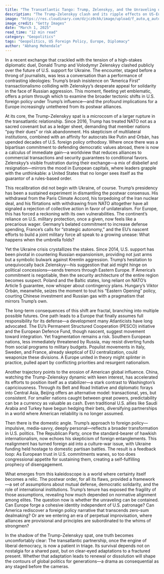 ```yaml
---
title: "The Transatlantic Tango: Trump, Zelenskyy, and the Unraveling of Diplomatic Certainty"
description: "The Trump-Zelenskyy clash and its ripple effects on US-Europe relations. Can diplomatic alliances withstand transactional politics in an age of uncertainty?"
image: "https://res.cloudinary.com/dzjcz0ckk/image/upload/f_auto,q_auto/v1740929593/69membc_trump-zelensky_625x300_01_March_25_yujelk.jpg"
image_credit: "Getty Images"
date: "March 1, 2025"
read_time: "12 min read"
category: "Geopolitics"
tags: "Geopolitics, US Foreign Policy, Europe, Diplomacy"
author: "Abhang Mehendale"
---
```



In a recent exchange that crackled with the tension of a high-stakes diplomatic duel, Donald Trump and Volodymyr Zelenskyy clashed publicly over the future of U.S. support for Ukraine. The encounter, staged before a throng of journalists, was less a conversation than a performance of contrasting ideologies: Trump’s brash insistence on “America First” transactionalismo colliding with Zelenskyy’s desperate appeal for solidarity in the face of Russian aggression. This moment, fleeting yet emblematic, offers a prism through which to examine the broader tectonic shifts in U.S. foreign policy under Trump’s influence—and the profound implications for a Europe increasingly untethered from its postwar alliances.

At its core, the Trump-Zelenskyy spat is a microcosm of a larger rupture in the transatlantic relationship. Since 2016, Trump has treated NATO not as a sacred covenant but as a ledger sheet, demanding that member nations “pay their dues” or risk abandonment. His skepticism of multilateral institutions, combined with an affinity for autocrats like Putin and Orbán, has upended decades of U.S. foreign policy orthodoxy. Where once there was a bipartisan commitment to defending democratic values abroad, there is now a calculus of immediate gain—a worldview that reduces alliances to commercial transactions and security guarantees to conditional favors. Zelenskyy’s visible frustration during their exchange—a mix of disbelief and resignation—mirrors the mood in European capitals, where leaders grapple with the unthinkable: a United States that no longer sees itself as the guarantor of a rules-based order.

This recalibration did not begin with Ukraine, of course. Trump’s presidency has been a sustained experiment in dismantling the postwar consensus. His withdrawal from the Paris Climate Accord, his torpedoing of the Iran nuclear deal, and his flirtations with withdrawing from NATO altogether have all signaled a rejection of collective action in favor of unilateralism. For Europe, this has forced a reckoning with its own vulnerabilities. The continent’s reliance on U.S. military protection, once a given, now feels like a precarious wager. Germany’s belated commitment to increase defense spending, France’s calls for “strategic autonomy,” and the EU’s nascent efforts to build a joint military force all speak to a growing unease: What happens when the umbrella folds?

Yet the Ukraine crisis crystallizes the stakes. Since 2014, U.S. support has been pivotal in countering Russian expansionism, providing not just arms but a symbolic bulwark against Kremlin aggression. Trump’s hesitation to unequivocally back Zelenskyy—his suggestion that aid might hinge on political concessions—sends tremors through Eastern Europe. If America’s commitment is negotiable, then the security architecture of the entire region becomes suspect. Poland and the Baltic states, long reliant on NATO’s Article 5 guarantee, now whisper about contingency plans. Hungary’s Viktor Orbán, meanwhile, seizes the moment to tout his “Eastern Opening” policy, courting Chinese investment and Russian gas with a pragmatism that mirrors Trump’s own.

The long-term consequences of this shift are fractal, branching into multiple possible futures. One path leads to a Europe that finally assumes full responsibility for its defense—a development many Atlanticists have long advocated. The EU’s Permanent Structured Cooperation (PESCO) initiative and the European Defence Fund, though nascent, suggest movement toward integration. Yet fragmentation remains a risk. Southern European nations, less immediately threatened by Russia, may resist diverting funds from social programs to military budgets. Populist movements in Italy, Sweden, and France, already skeptical of EU centralization, could weaponize these divisions. A Europe united in theory might splinter in practice, pulled apart by conflicting priorities and resurgent nationalism.

Another trajectory points to the erosion of American global influence. China, watching the Trump-Zelenskyy dynamic with keen interest, has accelerated its efforts to position itself as a stabilizer—a stark contrast to Washington’s capriciousness. Through its Belt and Road Initiative and diplomatic forays into Central Asia, Beijing offers an alternative model: transactional, yes, but consistent. For smaller nations caught between great powers, predictability can be a currency as valuable as cash. Even traditional U.S. allies like Saudi Arabia and Turkey have begun hedging their bets, diversifying partnerships in a world where American reliability is no longer assumed.

Then there is the domestic angle. Trump’s approach to foreign policy—impulsive, media-savvy, deeply personal—reflects a broader transformation in U.S. politics. The Republican Party, once the standard-bearer of hawkish internationalism, now echoes his skepticism of foreign entanglements. This realignment has turned foreign aid into a culture-war issue, with Ukraine funding held hostage to domestic partisan battles. The result is a feedback loop: As European trust in U.S. commitments wanes, so too does congressional appetite for sustaining them, creating a self-fulfilling prophecy of disengagement.

What emerges from this kaleidoscope is a world where certainty itself becomes a relic. The postwar order, for all its flaws, provided a framework—a set of assumptions about mutual defense, democratic solidarity, and the role of international institutions. Trump’s tenure has exposed the fragility of those assumptions, revealing how much depended on normative alignment among elites. The question now is whether the unraveling can be contained. Can Europe forge a cohesive identity independent of U.S. patronage? Can America rediscover a foreign policy narrative that transcends zero-sum dealmaking? Or are we entering an era of perpetual improvisation, where alliances are provisional and principles are subordinated to the whims of strongmen?

In the shadow of the Trump-Zelenskyy spat, one truth becomes uncomfortably clear: The transatlantic partnership, once the engine of liberal democracy, is now a patient in triage. Its survival depends not on nostalgia for a shared past, but on clear-eyed adaptations to a fractured present. Whether that adaptation leads to renewal or dissolution will shape the contours of global politics for generations—a drama as consequential as any staged before the cameras.